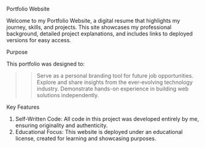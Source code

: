 Portfolio Website

Welcome to my Portfolio Website, a digital resume that highlights my journey, skills, and projects. This site showcases my professional background, detailed project explanations, and includes links to deployed versions for easy access.

Purpose

This portfolio was designed to:
>>Serve as a personal branding tool for future job opportunities.
>>Explore and share insights from the ever-evolving technology industry.
>>Demonstrate hands-on experience in building web solutions independently.

Key Features

1. Self-Written Code: All code in this project was developed entirely by me, ensuring originality and authenticity.
2. Educational Focus: This website is deployed under an educational license, created for learning and showcasing purposes.
